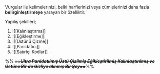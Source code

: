 Vurgular ile kelimelerinizi, belki harflerinizi veya cümlelerinizi daha fazla **belirginleştirmeye** yarayan bir özelliktir.

Yapılış şekilleri;

1. ![[Kalınlaştırma]]
2. ![[Eğikleştirme]]
3. ![[Üstünü Çizme]]
4. ![[Parıldatıcı]]
5. ![[Satıriçi Kodlar]]

%% ~~**==_Ultra Parıldatılmış Üstü Çizilmiş Eğikleştirilmiş Kalınlaştırılmış ve Üstüne Bir de Gizliye alınmış Bir Şey_==**~~%%
